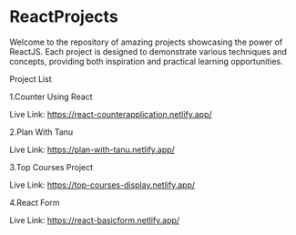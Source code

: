 # ReactProjects

Welcome to the repository of amazing projects showcasing the power of ReactJS. Each project is designed to demonstrate various techniques and concepts, providing both inspiration and practical learning opportunities.

Project List

1.Counter Using React

  Live Link: https://react-counterapplication.netlify.app/
  
2.Plan With Tanu

  Live Link: https://plan-with-tanu.netlify.app/

3.Top Courses Project

  Live Link: https://top-courses-display.netlify.app/

4.React Form

  Live Link: https://react-basicform.netlify.app/

